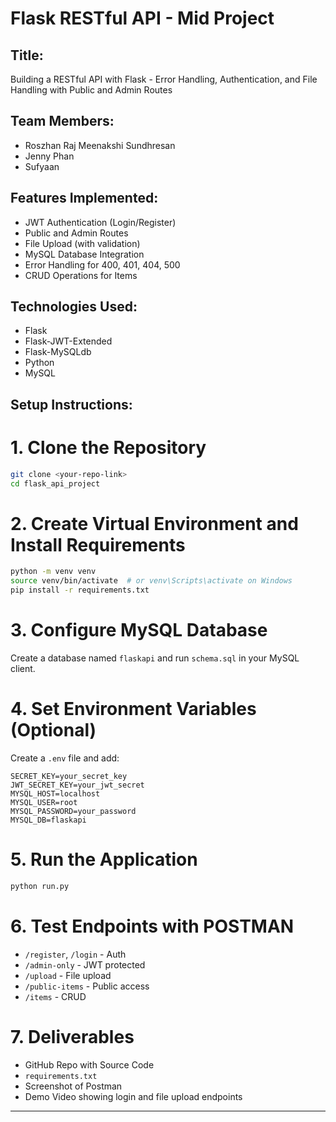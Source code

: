 # Flask RESTful API - Mid Project

## Title:
Building a RESTful API with Flask - Error Handling, Authentication, and File Handling with Public and Admin Routes

## Team Members:
- Roszhan Raj Meenakshi Sundhresan
- Jenny Phan
- Sufyaan

## Features Implemented:
- JWT Authentication (Login/Register)
- Public and Admin Routes
- File Upload (with validation)
- MySQL Database Integration
- Error Handling for 400, 401, 404, 500
- CRUD Operations for Items

## Technologies Used:
- Flask
- Flask-JWT-Extended
- Flask-MySQLdb
- Python
- MySQL

## Setup Instructions:

# 1. Clone the Repository
```bash
git clone <your-repo-link>
cd flask_api_project
```

# 2. Create Virtual Environment and Install Requirements
```bash
python -m venv venv
source venv/bin/activate  # or venv\Scripts\activate on Windows
pip install -r requirements.txt
```

# 3. Configure MySQL Database
Create a database named `flaskapi` and run `schema.sql` in your MySQL client.

# 4. Set Environment Variables (Optional)
Create a `.env` file and add:
```
SECRET_KEY=your_secret_key
JWT_SECRET_KEY=your_jwt_secret
MYSQL_HOST=localhost
MYSQL_USER=root
MYSQL_PASSWORD=your_password
MYSQL_DB=flaskapi
```

# 5. Run the Application
```bash
python run.py
```

# 6. Test Endpoints with POSTMAN
- `/register`, `/login` - Auth
- `/admin-only` - JWT protected
- `/upload` - File upload
- `/public-items` - Public access
- `/items` - CRUD

# 7. Deliverables
- GitHub Repo with Source Code
- `requirements.txt`
- Screenshot of Postman
- Demo Video showing login and file upload endpoints

---
